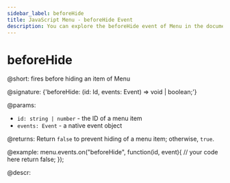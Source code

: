 ```yaml
---
sidebar_label: beforeHide
title: JavaScript Menu - beforeHide Event 
description: You can explore the beforeHide event of Menu in the documentation of the DHTMLX JavaScript UI library. Browse developer guides and API reference, try out code examples and live demos, and download a free 30-day evaluation version of DHTMLX Suite 7.
---
```


# beforeHide

@short: fires before hiding an item of Menu

@signature: {'beforeHide: (id: Id, events: Event) => void | boolean;'}

@params:
- `id: string | number` - the ID of a menu item
- `events: Event` - a native event object

@returns:
Return `false` to prevent hiding of a menu item; otherwise, `true`.

@example:
menu.events.on("beforeHide", function(id, event){
    // your code here
    return false;
});

@descr:
